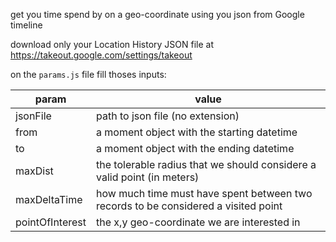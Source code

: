 get you time spend by on a geo-coordinate using you json from Google timeline

download only your Location History JSON file at https://takeout.google.com/settings/takeout

on the `params.js` file fill thoses inputs:

|param|value|
|-|-|
|jsonFile|path to json file (no extension)|
|from|a moment object with the starting datetime|
|to|a moment object with the ending datetime|
|maxDist|the tolerable radius that we should considere a valid point (in meters)|
|maxDeltaTime|how much time must have spent between two records to be considered a visited point|
|pointOfInterest|the x,y geo-coordinate we are interested in|
